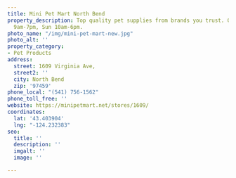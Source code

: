 ```yaml
---
title: Mini Pet Mart North Bend
property_description: Top quality pet supplies from brands you trust. Open Mon-Sat
  9am-7pm, Sun 10am-6pm.
photo_name: "/img/mini-pet-mart-new.jpg"
photo_alt: ''
property_category:
- Pet Products
address:
  street: 1609 Virginia Ave,
  street2: ''
  city: North Bend
  zip: '97459'
phone_local: "(541) 756-1562"
phone_toll_free: ''
website: https://minipetmart.net/stores/1609/
coordinates:
  lat: '43.403904'
  lng: "-124.232383"
seo:
  title: ''
  description: ''
  imgalt: ''
  image: ''

---
```


